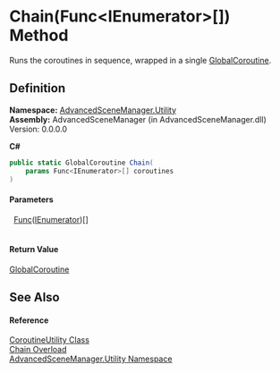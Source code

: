 # Chain(Func&lt;IEnumerator&gt;[]) Method


Runs the coroutines in sequence, wrapped in a single <a href="T_AdvancedSceneManager_Utility_GlobalCoroutine">GlobalCoroutine</a>.



## Definition
**Namespace:** <a href="N_AdvancedSceneManager_Utility">AdvancedSceneManager.Utility</a>  
**Assembly:** AdvancedSceneManager (in AdvancedSceneManager.dll) Version: 0.0.0.0

**C#**
``` C#
public static GlobalCoroutine Chain(
	params Func<IEnumerator>[] coroutines
)
```



#### Parameters
<dl><dt>  <a href="https://learn.microsoft.com/dotnet/api/system.func-1" target="_blank" rel="noopener noreferrer">Func</a>(<a href="https://learn.microsoft.com/dotnet/api/system.collections.ienumerator" target="_blank" rel="noopener noreferrer">IEnumerator</a>)[]</dt><dd> </dd></dl>

#### Return Value
<a href="T_AdvancedSceneManager_Utility_GlobalCoroutine">GlobalCoroutine</a>

## See Also


#### Reference
<a href="T_AdvancedSceneManager_Utility_CoroutineUtility">CoroutineUtility Class</a>  
<a href="Overload_AdvancedSceneManager_Utility_CoroutineUtility_Chain">Chain Overload</a>  
<a href="N_AdvancedSceneManager_Utility">AdvancedSceneManager.Utility Namespace</a>  
